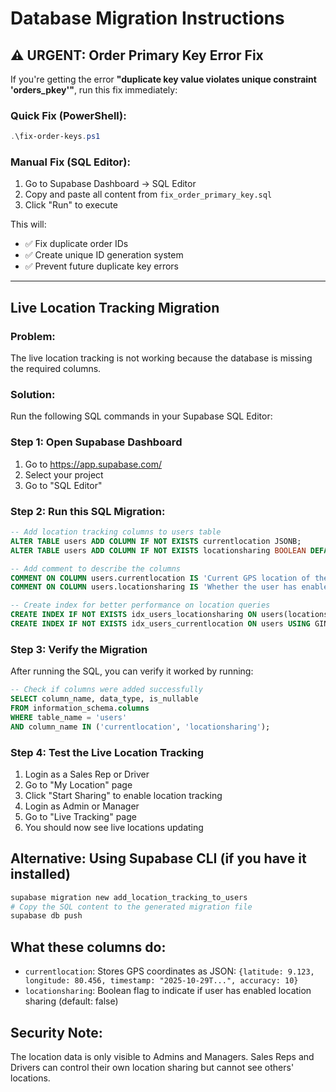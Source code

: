 # Database Migration Instructions

## ⚠️ URGENT: Order Primary Key Error Fix

If you're getting the error **"duplicate key value violates unique constraint 'orders_pkey'"**, run this fix immediately:

### Quick Fix (PowerShell):
```powershell
.\fix-order-keys.ps1
```

### Manual Fix (SQL Editor):
1. Go to Supabase Dashboard → SQL Editor
2. Copy and paste all content from `fix_order_primary_key.sql`
3. Click "Run" to execute

This will:
- ✅ Fix duplicate order IDs
- ✅ Create unique ID generation system
- ✅ Prevent future duplicate key errors

---

## Live Location Tracking Migration

### Problem:
The live location tracking is not working because the database is missing the required columns.

### Solution:
Run the following SQL commands in your Supabase SQL Editor:

### Step 1: Open Supabase Dashboard
1. Go to https://app.supabase.com/
2. Select your project
3. Go to "SQL Editor"

### Step 2: Run this SQL Migration:

```sql
-- Add location tracking columns to users table
ALTER TABLE users ADD COLUMN IF NOT EXISTS currentlocation JSONB;
ALTER TABLE users ADD COLUMN IF NOT EXISTS locationsharing BOOLEAN DEFAULT false;

-- Add comment to describe the columns
COMMENT ON COLUMN users.currentlocation IS 'Current GPS location of the user in JSON format {latitude, longitude, timestamp, accuracy}';
COMMENT ON COLUMN users.locationsharing IS 'Whether the user has enabled location sharing';

-- Create index for better performance on location queries
CREATE INDEX IF NOT EXISTS idx_users_locationsharing ON users(locationsharing) WHERE locationsharing = true;
CREATE INDEX IF NOT EXISTS idx_users_currentlocation ON users USING GIN(currentlocation) WHERE currentlocation IS NOT NULL;
```

### Step 3: Verify the Migration
After running the SQL, you can verify it worked by running:

```sql
-- Check if columns were added successfully
SELECT column_name, data_type, is_nullable 
FROM information_schema.columns 
WHERE table_name = 'users' 
AND column_name IN ('currentlocation', 'locationsharing');
```

### Step 4: Test the Live Location Tracking
1. Login as a Sales Rep or Driver
2. Go to "My Location" page
3. Click "Start Sharing" to enable location tracking
4. Login as Admin or Manager
5. Go to "Live Tracking" page
6. You should now see live locations updating

## Alternative: Using Supabase CLI (if you have it installed)
```bash
supabase migration new add_location_tracking_to_users
# Copy the SQL content to the generated migration file
supabase db push
```

## What these columns do:
- `currentlocation`: Stores GPS coordinates as JSON: `{latitude: 9.123, longitude: 80.456, timestamp: "2025-10-29T...", accuracy: 10}`
- `locationsharing`: Boolean flag to indicate if user has enabled location sharing (default: false)

## Security Note:
The location data is only visible to Admins and Managers. Sales Reps and Drivers can control their own location sharing but cannot see others' locations.